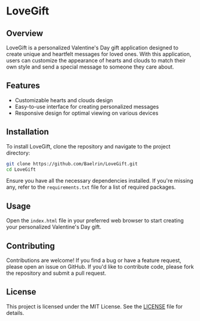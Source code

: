 # LoveGift

## Overview

LoveGift is a personalized Valentine's Day gift application designed to create unique and heartfelt messages for loved ones. With this application, users can customize the appearance of hearts and clouds to match their own style and send a special message to someone they care about.

## Features

- Customizable hearts and clouds design
- Easy-to-use interface for creating personalized messages
- Responsive design for optimal viewing on various devices

## Installation

To install LoveGift, clone the repository and navigate to the project directory:

```bash
git clone https://github.com/Baelrin/LoveGift.git
cd LoveGift
```

Ensure you have all the necessary dependencies installed. If you're missing any, refer to the `requirements.txt` file for a list of required packages.

## Usage

Open the `index.html` file in your preferred web browser to start creating your personalized Valentine's Day gift.

## Contributing

Contributions are welcome! If you find a bug or have a feature request, please open an issue on GitHub. If you'd like to contribute code, please fork the repository and submit a pull request.

## License

This project is licensed under the MIT License. See the [LICENSE](LICENSE) file for details.

